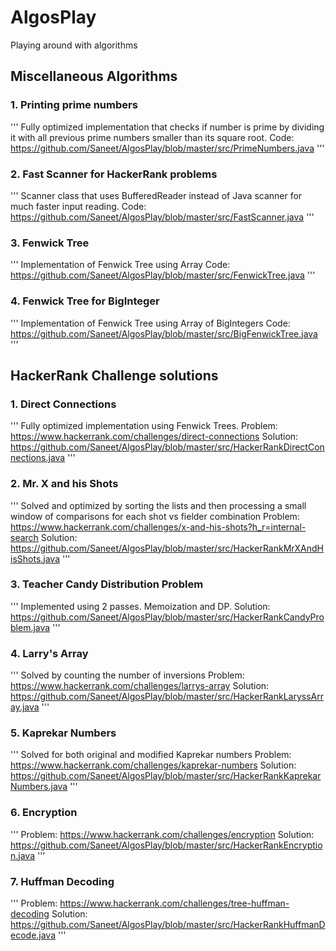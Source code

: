 # AlgosPlay
Playing around with algorithms

## Miscellaneous Algorithms

### 1. Printing prime numbers
'''
Fully optimized implementation that checks if number is prime by dividing it with all
previous prime numbers smaller than its square root.
Code: https://github.com/Saneet/AlgosPlay/blob/master/src/PrimeNumbers.java
'''

### 2. Fast Scanner for HackerRank problems
'''
Scanner class that uses BufferedReader instead of Java scanner for much faster input reading.
Code: https://github.com/Saneet/AlgosPlay/blob/master/src/FastScanner.java
'''

### 3. Fenwick Tree
'''
Implementation of Fenwick Tree using Array
Code: https://github.com/Saneet/AlgosPlay/blob/master/src/FenwickTree.java
'''

### 4. Fenwick Tree for BigInteger
'''
Implementation of Fenwick Tree using Array of BigIntegers
Code: https://github.com/Saneet/AlgosPlay/blob/master/src/BigFenwickTree.java
'''

## HackerRank Challenge solutions

### 1. Direct Connections
'''
Fully optimized implementation using Fenwick Trees.
Problem: https://www.hackerrank.com/challenges/direct-connections
Solution: https://github.com/Saneet/AlgosPlay/blob/master/src/HackerRankDirectConnections.java
'''

### 2. Mr. X and his Shots
'''
Solved and optimized by sorting the lists and then processing a small window of
comparisons for each shot vs fielder combination
Problem: https://www.hackerrank.com/challenges/x-and-his-shots?h_r=internal-search
Solution: https://github.com/Saneet/AlgosPlay/blob/master/src/HackerRankMrXAndHisShots.java
'''

### 3. Teacher Candy Distribution Problem
'''
Implemented using 2 passes. Memoization and DP.
Solution: https://github.com/Saneet/AlgosPlay/blob/master/src/HackerRankCandyProblem.java
'''

### 4. Larry's Array
'''
Solved by counting the number of inversions
Problem: https://www.hackerrank.com/challenges/larrys-array
Solution: https://github.com/Saneet/AlgosPlay/blob/master/src/HackerRankLaryssArray.java
'''

### 5. Kaprekar Numbers
'''
Solved for both original and modified Kaprekar numbers
Problem: https://www.hackerrank.com/challenges/kaprekar-numbers
Solution: https://github.com/Saneet/AlgosPlay/blob/master/src/HackerRankKaprekarNumbers.java
'''

### 6. Encryption
'''
Problem: https://www.hackerrank.com/challenges/encryption
Solution: https://github.com/Saneet/AlgosPlay/blob/master/src/HackerRankEncryption.java
'''

### 7. Huffman Decoding
'''
Problem: https://www.hackerrank.com/challenges/tree-huffman-decoding
Solution: https://github.com/Saneet/AlgosPlay/blob/master/src/HackerRankHuffmanDecode.java
'''